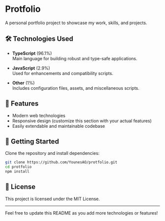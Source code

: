 # Protfolio

A personal portfolio project to showcase my work, skills, and projects.

## 🛠 Technologies Used

- **TypeScript** (96.1%)  
  Main language for building robust and type-safe applications.

- **JavaScript** (2.9%)  
  Used for enhancements and compatibility scripts.

- **Other** (1%)  
  Includes configuration files, assets, and miscellaneous scripts.

## 🚀 Features

- Modern web technologies
- Responsive design (customize this section with your actual features)
- Easily extendable and maintainable codebase

## 📁 Getting Started

Clone the repository and install dependencies:

```bash
git clone https://github.com/YounesAO/protfolio.git
cd protfolio
npm install
```

## 📄 License

This project is licensed under the MIT License.

---

Feel free to update this README as you add more technologies or features!
